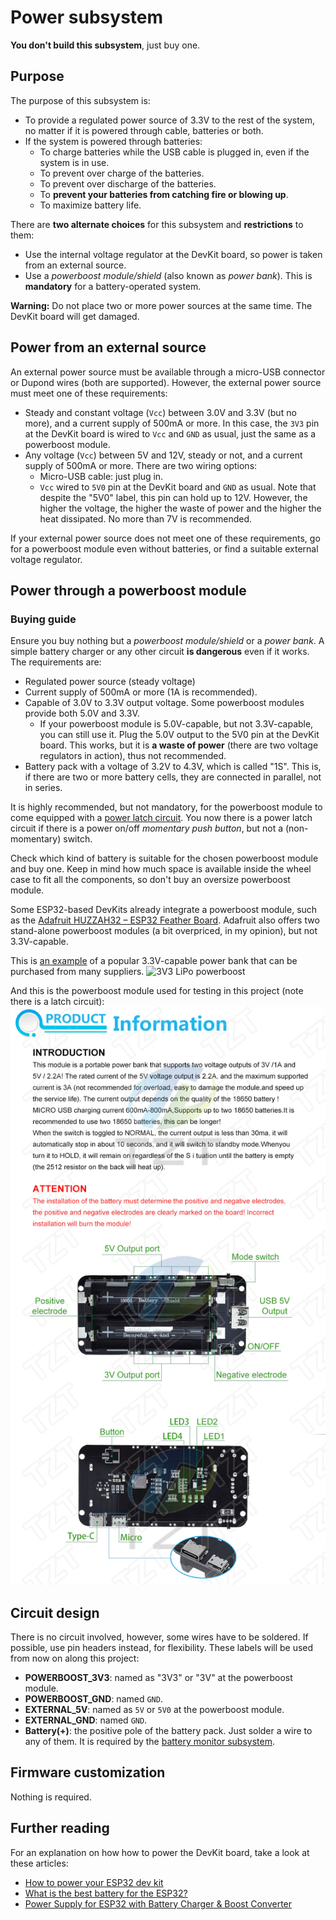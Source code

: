 # Power subsystem

**You don't build this subsystem**, just buy one.

## Purpose

The purpose of this subsystem is:

- To provide a regulated power source of 3.3V to the rest of the system, no matter if it is powered through cable, batteries or both.
- If the system is powered through batteries:
  - To charge batteries while the USB cable is plugged in, even if the system is in use.
  - To prevent over charge of the batteries.
  - To prevent over discharge of the batteries.
  - To **prevent your batteries from catching fire or blowing up**.
  - To maximize battery life.

There are **two alternate choices** for this subsystem and **restrictions** to them:

- Use the internal voltage regulator at the DevKit board, so power is taken from an external source.
- Use a _powerboost module/shield_ (also known as _power bank_). This is **mandatory** for a battery-operated system.

**Warning:** Do not place two or more power sources at the same time. The DevKit board will get damaged.

## Power from an external source

An external power source must be available through a micro-USB connector or Dupond wires (both are supported). However, the external power source must meet one of these requirements:

- Steady and constant voltage (`Vcc`) between 3.0V and 3.3V (but no more), and a current supply of 500mA or more. In this case, the `3V3` pin at the DevKit board is wired to `Vcc` and `GND` as usual, just the same as a powerboost module.
- Any voltage (`Vcc`) between 5V and 12V, steady or not, and a current supply of 500mA or more. There are two wiring options:
  - Micro-USB cable: just plug in.
  - `Vcc` wired to `5V0` pin at the DevKit board and `GND` as usual. Note that despite the "5V0" label, this pin can hold up to 12V. However, the higher the voltage, the higher the waste of power and the higher the heat dissipated. No more than 7V is recommended.

If your external power source does not meet one of these requirements, go for a powerboost module even without batteries, or find a suitable external voltage regulator.

## Power through a powerboost module

### Buying guide

Ensure you buy nothing but a _powerboost module/shield_ or a _power bank_. A simple battery charger or any other circuit **is dangerous** even if it works. The requirements are:

- Regulated power source (steady voltage)
- Current supply of 500mA or more (1A is recommended). 
- Capable of 3.0V to 3.3V output voltage. Some powerboost modules provide both 5.0V and 3.3V. 
  - If your powerboost module is 5.0V-capable, but not 3.3V-capable, you can still use it. Plug the 5.0V output to the 5V0 pin at the DevKit board. This works, but it is **a waste of power** (there are two voltage regulators in action), thus not recommended.
- Battery pack with a voltage of 3.2V to 4.3V, which is called "1S". This is, if there are two or more battery cells, they are connected in parallel, not in series.

It is highly recommended, but not mandatory, for the powerboost module to come equipped with a [power latch circuit](../PowerLatch/PowerLatch_en.md). You now there is a power latch circuit if there is a power on/off _momentary push button_, but not a (non-momentary) switch.

Check which kind of battery is suitable for the chosen powerboost module and buy one. 
Keep in mind how much space is available inside the wheel case to fit all the components, so don't buy an oversize powerboost module.

Some ESP32-based DevKits already integrate a powerboost module, such as the [Adafruit HUZZAH32 – ESP32 Feather Board](https://www.adafruit.com/product/3405). Adafruit also offers two stand-alone powerboost modules (a bit overpriced, in my opinion), but not 3.3V-capable.

This is [an example](https://www.wareorigin.com/products/8650-v8-lithium-battery-shield-micro-usb-5v-3a-3v-1a-power-bank-battery-charging-module-for-arduino-esp32-esp8266-wifi) of a popular 3.3V-capable power bank that can be purchased from many suppliers.
![3V3 LiPo powerboost](https://cdn.shopify.com/s/files/1/0258/7145/0157/products/1_d200f2a8-5564-4df9-a8de-b79283da38bd_1024x.jpg?v=1568552186)

And this is the powerboost module used for testing in this project (note there is a latch circuit):
![module used for testing](./BatteryShieldSpecs.png)

## Circuit design

There is no circuit involved, however, some wires have to be soldered. If possible, use pin headers instead, for flexibility. These labels will be used from now on along this project:

- **POWERBOOST_3V3**: named as "3V3" or "3V" at the powerboost module.
- **POWERBOOST_GND**: named `GND`.
- **EXTERNAL_5V**: named as `5V` or `5V0` at the powerboost module.
- **EXTERNAL_GND**: named `GND`.
- **Battery(+)**: the positive pole of the battery pack. Just solder a wire to any of them. It is required by the [battery monitor subsystem](./../BatteryMonitor/BatteryMonitor_en.md).

## Firmware customization

Nothing is required.

## Further reading

For an explanation on how how to power the DevKit board, take a look at these articles:

- [How to power your ESP32 dev kit](https://techexplorations.com/guides/esp32/begin/power/)
- [What is the best battery for the ESP32?](https://diyi0t.com/best-battery-for-esp32/)
- [Power Supply for ESP32 with Battery Charger & Boost Converter](https://how2electronics.com/power-supply-for-esp32-with-boost-converter-battery-charger/)